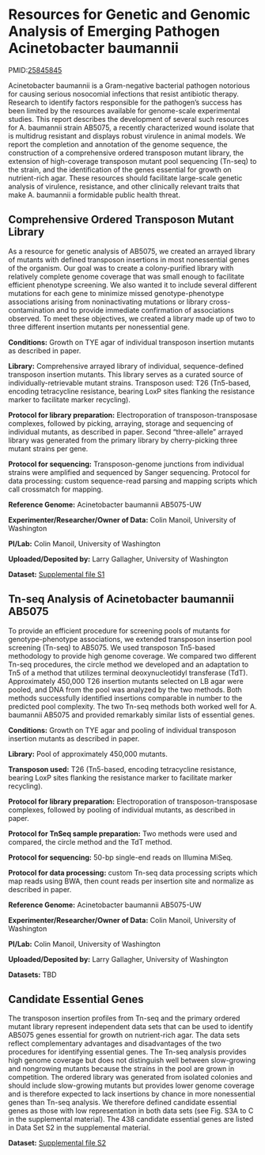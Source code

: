 
# Resources for Genetic and Genomic Analysis of Emerging Pathogen Acinetobacter baumannii

PMID:[25845845](https://www.ncbi.nlm.nih.gov/pubmed/25845845)

Acinetobacter baumannii is a Gram-negative bacterial pathogen notorious for causing serious nosocomial infections that resist antibiotic therapy. Research to identify factors responsible for the pathogen’s success has been limited by the resources available for genome-scale experimental studies. This report describes the development of several such resources for A. baumannii strain AB5075, a recently characterized wound isolate that is multidrug resistant and displays robust virulence in animal models. We report the completion and annotation of the genome sequence, the construction of a comprehensive ordered transposon mutant library, the extension of high-coverage transposon mutant pool sequencing (Tn-seq) to the strain, and the identification of the genes essential for growth on nutrient-rich agar. These resources should facilitate large-scale genetic analysis of virulence, resistance, and other clinically relevant traits that make A. baumannii a formidable public health threat.

## Comprehensive Ordered Transposon Mutant Library

As a resource for genetic analysis of AB5075, we created an arrayed library of mutants with defined transposon insertions in most nonessential genes of the organism. Our goal was to create a colony-purified library with relatively complete genome coverage that was small enough to facilitate efficient phenotype screening. We also wanted it to include several different mutations for each gene to minimize missed genotype-phenotype associations arising from noninactivating mutations or library cross-contamination and to provide immediate confirmation of associations observed. To meet these objectives, we created a library made up of two to three different insertion mutants per nonessential gene.

**Conditions:**  Growth on TYE agar of individual transposon insertion mutants as described in paper.

**Library:**  Comprehensive arrayed library of individual, sequence-defined transposon insertion mutants. This library serves as a curated source of individually-retrievable mutant strains.
Transposon used:  T26 (Tn5-based, encoding tetracycline resistance, bearing LoxP sites flanking the resistance marker to facilitate marker recycling).

**Protocol for library preparation:**  Electroporation of transposon-transposase complexes, followed by picking, arraying, storage and sequencing of individual mutants, as described in paper.  Second “three-allele” arrayed library was generated from the primary library by cherry-picking three mutant strains per gene.

**Protocol for sequencing:**  Transposon-genome junctions from individual strains were amplified and sequenced by Sanger sequencing.
Protocol for data processing:  custom sequence-read parsing and mapping scripts which call crossmatch for mapping.

**Reference Genome:** Acinetobacter baumannii AB5075-UW

**Experimenter/Researcher/Owner of Data:** Colin Manoil, University of Washington

**PI/Lab:** Colin Manoil, University of Washington

**Uploaded/Deposited by:** Larry Gallagher, University of Washington

**Dataset:** [Supplemental file S1](http://www.ncbi.nlm.nih.gov/pmc/articles/PMC4438207/bin/supp_197_12_2027__index.html)

## Tn-seq Analysis of Acinetobacter baumannii AB5075

To provide an efficient procedure for screening pools of mutants for genotype-phenotype associations, we extended transposon insertion pool screening (Tn-seq) to AB5075. We used transposon Tn5-based methodology to provide high genome coverage. We compared two different Tn-seq procedures, the circle method we developed and an adaptation to Tn5 of a method that utilizes terminal deoxynucleotidyl transferase (TdT). Approximately 450,000 T26 insertion mutants selected on LB agar were pooled, and DNA from the pool was analyzed by the two methods. Both methods successfully identified insertions comparable in number to the predicted pool complexity. The two Tn-seq methods both worked well for A. baumannii AB5075 and provided remarkably similar lists of essential genes.

**Conditions:** Growth on TYE agar and pooling of individual transposon insertion mutants as described in paper.

**Library:** Pool of approximately 450,000 mutants.

**Transposon used:** T26 (Tn5-based, encoding tetracycline resistance, bearing LoxP sites flanking the resistance marker to facilitate marker recycling).

**Protocol for library preparation:**  Electroporation of transposon-transposase complexes, followed by pooling of individual mutants, as described in paper.

**Protocol for TnSeq sample preparation:**  Two methods were used and compared, the circle method and the TdT method.

**Protocol for sequencing:** 50-bp single-end reads on Illumina MiSeq.

**Protocol for data processing:**  custom Tn-seq data processing scripts which map reads using BWA, then count reads per insertion site and normalize as described in paper.

**Reference Genome:** Acinetobacter baumannii AB5075-UW

**Experimenter/Researcher/Owner of Data:** Colin Manoil, University of Washington

**PI/Lab:** Colin Manoil, University of Washington

**Uploaded/Deposited by:** Larry Gallagher, University of Washington

**Datasets:** TBD

## Candidate Essential Genes

The transposon insertion profiles from Tn-seq and the primary ordered mutant library represent independent data sets that can be used to identify AB5075 genes essential for growth on nutrient-rich agar. The data sets reflect complementary advantages and disadvantages of the two procedures for identifying essential genes. The Tn-seq analysis provides high genome coverage but does not distinguish well between slow-growing and nongrowing mutants because the strains in the pool are grown in competition. The ordered library was generated from isolated colonies and should include slow-growing mutants but provides lower genome coverage and is therefore expected to lack insertions by chance in more nonessential genes than Tn-seq analysis. We therefore defined candidate essential genes as those with low representation in both data sets (see Fig. S3A to C in the supplemental material). The 438 candidate essential genes are listed in Data Set S2 in the supplemental material.

**Dataset:** [Supplemental file S2](http://www.ncbi.nlm.nih.gov/pmc/articles/PMC4438207/bin/supp_197_12_2027__index.html)

